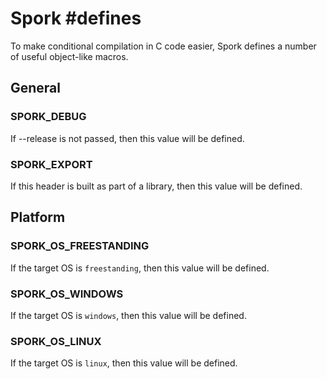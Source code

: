 # Spork #defines

To make conditional compilation in C code easier, Spork defines a number of useful object-like macros.

## General

### SPORK_DEBUG
If --release is not passed, then this value will be defined.

### SPORK_EXPORT
If this header is built as part of a library, then this value will be defined. 

## Platform

### SPORK_OS_FREESTANDING
If the target OS is `freestanding`, then this value will be defined.

### SPORK_OS_WINDOWS
If the target OS is `windows`, then this value will be defined.

### SPORK_OS_LINUX
If the target OS is `linux`, then this value will be defined.
